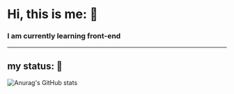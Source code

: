 # Hi, this is me: :bug:
### I am currently learning front-end
---
## my status: :turtle:
![Anurag's GitHub stats](https://github-readme-stats.vercel.app/api?username=MH-Borazjani&show_icons=true&theme=radical)

